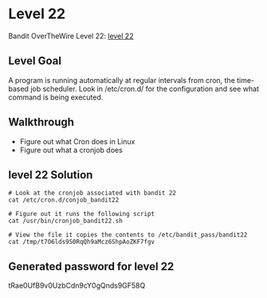 # Level 22

Bandit OverTheWire Level 22: [level 22](https://overthewire.org/wargames/bandit/bandit22.html)

## **Level Goal**
A program is running automatically at regular intervals from cron, the time-based job scheduler. Look in /etc/cron.d/ for the configuration and see what command is being executed.

## **Walkthrough**
- Figure out what Cron does in Linux
- Figure out what a cronjob does

## **level 22 Solution**
```shell
# Look at the cronjob associated with bandit 22
cat /etc/cron.d/conjob_bandit22

# Figure out it runs the following script 
cat /usr/bin/cronjob_bandit22.sh

# View the file it copies the contents to /etc/bandit_pass/bandit22
cat /tmp/t7O6lds9S0RqQh9aMcz6ShpAoZKF7fgv
```

## **Generated password for level 22**
tRae0UfB9v0UzbCdn9cY0gQnds9GF58Q
